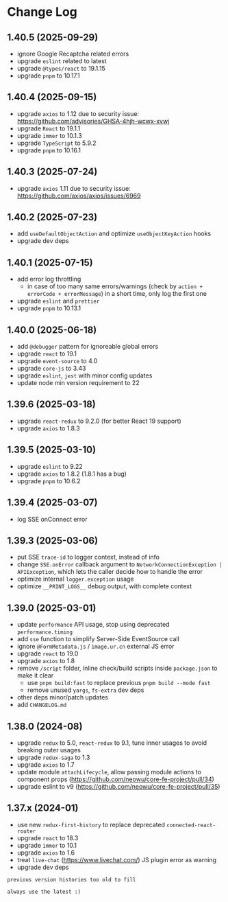 # Change Log

## 1.40.5 (2025-09-29)

- ignore Google Recaptcha related errors
- upgrade `eslint` related to latest
- upgrade `@types/react` to 19.1.15
- upgrade `pnpm` to 10.17.1

## 1.40.4 (2025-09-15)

- upgrade `axios` to 1.12 due to security issue: https://github.com/advisories/GHSA-4hjh-wcwx-xvwj
- upgrade `React` to 19.1.1
- upgrade `immer` to 10.1.3
- upgrade `TypeScript` to 5.9.2
- upgrade `pnpm` to 10.16.1

## 1.40.3 (2025-07-24)

- upgrade `axios` 1.11 due to security issue: https://github.com/axios/axios/issues/6969

## 1.40.2 (2025-07-23)

- add `useDefaultObjectAction` and optimize `useObjectKeyAction` hooks
- upgrade dev deps

## 1.40.1 (2025-07-15)

- add error log throttling
  - in case of too many same errors/warnings (check by `action + errorCode + errorMessage`) in a short time, only log the first one
- upgrade `eslint` and `prettier`
- upgrade `pnpm` to 10.13.1

## 1.40.0 (2025-06-18)

- add `@debugger` pattern for ignoreable global errors
- upgrade `react` to 19.1
- upgrade `event-source` to 4.0
- upgrade `core-js` to 3.43
- upgrade `eslint`, `jest` with minor config updates
- update node min version requirement to 22

## 1.39.6 (2025-03-18)

- upgrade `react-redux` to 9.2.0 (for better React 19 support)
- upgrade `axios` to 1.8.3

## 1.39.5 (2025-03-10)

- upgrade `eslint` to 9.22
- upgrade `axios` to 1.8.2 (1.8.1 has a bug)
- upgrade `pnpm` to 10.6.2

## 1.39.4 (2025-03-07)

- log SSE onConnect error

## 1.39.3 (2025-03-06)

- put SSE `trace-id` to logger context, instead of info
- change `SSE.onError` callback argument to `NetworkConnectionException | APIException`, which lets the caller decide how to handle the error
- optimize internal `logger.exception` usage
- optimize `__PRINT_LOGS__` debug output, with complete context

## 1.39.0 (2025-03-01)

- update `performance` API usage, stop using deprecated `performance.timing`
- add `sse` function to simplify Server-Side EventSource call
- ignore `@FormMetadata.js` / `image.ur.cn` external JS error
- upgrade `react` to 19.0
- upgrade `axios` to 1.8
- remove `/script` folder, inline check/build scripts inside `package.json` to make it clear
    - use `pnpm build:fast` to replace previous `pnpm build --mode fast`
    - remove unused `yargs`, `fs-extra` dev deps
- other deps minor/patch updates
- add `CHANGELOG.md`

## 1.38.0 (2024-08)

- upgrade `redux` to 5.0, `react-redux` to 9.1, tune inner usages to avoid breaking outer usages
- upgrade `redux-saga` to 1.3
- upgrade `axios` to 1.7
- update module `attachLifecycle`, allow passing module actions to component props (https://github.com/neowu/core-fe-project/pull/34)
- upgrade eslint to v9 (https://github.com/neowu/core-fe-project/pull/35)

## 1.37.x (2024-01)

- use new `redux-first-history` to replace deprecated `connected-react-router`
- upgrade `react` to 18.3
- upgrade `immer` to 10.1
- upgrade `axios` to 1.6
- treat `live-chat` (https://www.livechat.com/) JS plugin error as warning
- upgrade dev deps


```
previous version histories too old to fill

always use the latest :)
```
